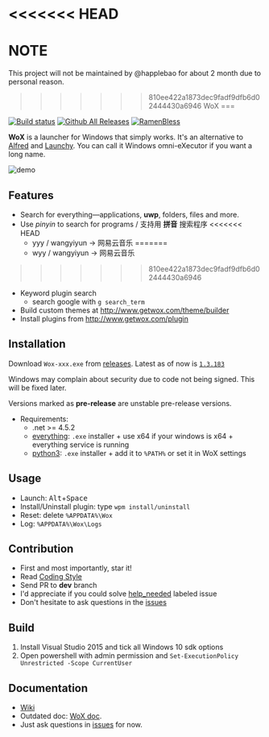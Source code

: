 <<<<<<< HEAD
=======
NOTE
====
This project will not be maintained by @happlebao for about 2 month due to personal reason.

>>>>>>> 810ee422a1873dec9fadf9dfb6d02444430a6946
WoX
===

[![Build status](https://ci.appveyor.com/api/projects/status/bfktntbivg32e103?svg=true)](https://ci.appveyor.com/project/happlebao/wox)
[![Github All Releases](https://img.shields.io/github/downloads/Wox-launcher/Wox/total.svg)](https://github.com/Wox-launcher/Wox/releases)
[![RamenBless](https://cdn.rawgit.com/LunaGao/BlessYourCodeTag/master/tags/ramen.svg)](https://github.com/LunaGao/BlessYourCodeTag)

**WoX** is a launcher for Windows that simply works. It's an alternative to [Alfred](https://www.alfredapp.com/) and [Launchy](http://www.launchy.net/). You can call it Windows omni-eXecutor if you want a long name.

![demo](http://i.imgur.com/DtxNBJi.gif)

Features
--------

- Search for everything—applications, **uwp**, folders, files and more.
- Use *pinyin* to search for programs / 支持用 **拼音** 搜索程序
<<<<<<< HEAD
  - yyy / wangyiyun → 网易云音乐
=======
  - wyy / wangyiyun → 网易云音乐
>>>>>>> 810ee422a1873dec9fadf9dfb6d02444430a6946
- Keyword plugin search 
  - search google with `g search_term`
- Build custom themes at http://www.getwox.com/theme/builder
- Install plugins from http://www.getwox.com/plugin


Installation
------------

Download `Wox-xxx.exe` from [releases](https://github.com/Wox-launcher/Wox/releases). Latest as of now is [`1.3.183`](https://github.com/Wox-launcher/Wox/releases/download/v1.3.183/Wox-1.3.183.exe)

Windows may complain about security due to code not being signed. This will be fixed later. 

Versions marked as **pre-release** are unstable pre-release versions.

- Requirements:
  - .net >= 4.5.2
  - [everything](https://www.voidtools.com/): `.exe` installer + use x64 if your windows is x64 + everything service is running
  - [python3](https://www.python.org/downloads/): `.exe` installer + add it to `%PATH%` or set it in WoX settings

Usage
-----

- Launch: <kbd>Alt</kbd>+<kbd>Space</kbd>
- Install/Uninstall plugin: type `wpm install/uninstall`
- Reset: delete `%APPDATA%\Wox`
- Log: `%APPDATA%\Wox\Logs`

Contribution
------------

- First and most importantly, star it!
- Read [Coding Style](https://github.com/Wox-launcher/Wox/wiki/Coding-Style)
- Send PR to **dev** branch
- I'd appreciate if you could solve [help_needed](https://github.com/Wox-launcher/Wox/issues?q=is%3Aopen+is%3Aissue+label%3Ahelp_needed) labeled issue
- Don't hesitate to ask questions in the [issues](https://github.com/Wox-launcher/Wox/issues)

Build
-----

1. Install Visual Studio 2015 and tick all Windows 10 sdk options
2. Open powershell with admin permission and `Set-ExecutionPolicy Unrestricted -Scope CurrentUser`

Documentation
-------------
- [Wiki](https://github.com/Wox-launcher/Wox/wiki)
- Outdated doc: [WoX doc](http://doc.getwox.com).
- Just ask questions in [issues](https://github.com/Wox-launcher/Wox/issues) for now.
